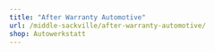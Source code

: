 ```yaml
---
title: "After Warranty Automotive"
url: /middle-sackville/after-warranty-automotive/
shop: Autowerkstatt
---
```


